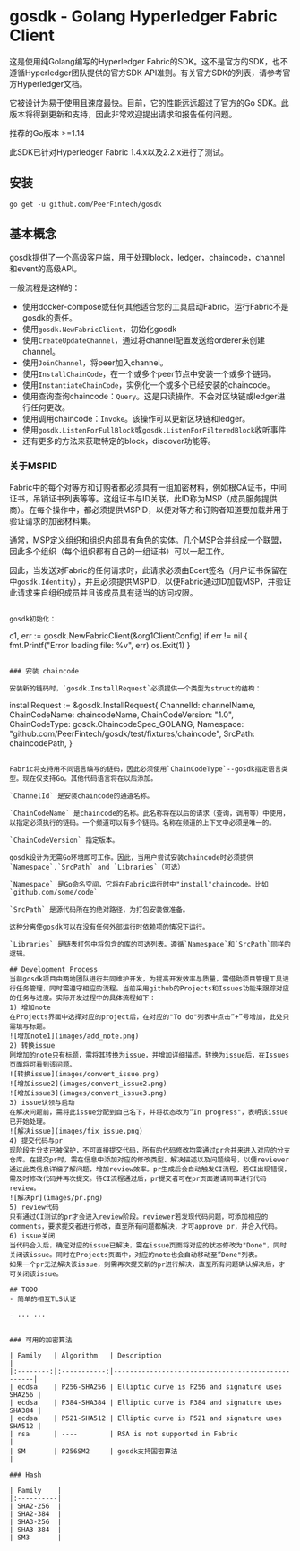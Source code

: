 # gosdk - Golang Hyperledger Fabric Client

这是使用纯Golang编写的Hyperledger Fabric的SDK。这不是官方的SDK，也不遵循Hyperledger团队提供的官方SDK API准则。有关官方SDK的列表，请参考官方Hyperledger文档。

它被设计为易于使用且速度最快。目前，它的性能远远超过了官方的Go SDK。此版本将得到更新和支持，因此非常欢迎提出请求和报告任何问题。

推荐的Go版本 >=1.14

此SDK已针对Hyperledger Fabric 1.4.x以及2.2.x进行了测试。

## 安装

```
go get -u github.com/PeerFintech/gosdk

```

## 基本概念

gosdk提供了一个高级客户端，用于处理block，ledger，chaincode，channel和event的高级API。

一般流程是这样的：

- 使用docker-compose或任何其他适合您的工具启动Fabric。运行Fabric不是gosdk的责任。
- 使用`gosdk.NewFabricClient`，初始化gosdk
- 使用`CreateUpdateChannel`，通过将channel配置发送给orderer来创建channel。
- 使用`JoinChannel`，将peer加入channel。
- 使用`InstallChainCode`，在一个或多个peer节点中安装一个或多个链码。
- 使用`InstantiateChainCode`，实例化一个或多个已经安装的chaincode。
- 使用查询查询chaincode：`Query`。这是只读操作。不会对区块链或ledger进行任何更改。
- 使用调用chaincode：`Invoke`。该操作可以更新区块链和ledger。
- 使用`gosdk.ListenForFullBlock`或`gosdk.ListenForFilteredBlock`收听事件
- 还有更多的方法来获取特定的block，discover功能等。

### 关于MSPID
Fabric中的每个对等方和订购者都必须具有一组加密材料，例如根CA证书，中间证书，吊销证书列表等等。这组证书与ID关联，此ID称为MSP（成员服务提供商）。在每个操作中，都必须提供MSPID，以便对等方和订购者知道要加载并用于验证请求的加密材料集。

通常，MSP定义组织和组织内部具有角色的实体。几个MSP合并组成一个联盟，因此多个组织（每个组织都有自己的一组证书）可以一起工作。

因此，当发送对Fabric的任何请求时，此请求必须由Ecert签名（用户证书保留在中`gosdk.Identity`），并且必须提供MSPID，以便Fabric通过ID加载MSP，并验证此请求来自组织成员并且该成员具有适当的访问权限。

```

gosdk初始化：

```
c1, err := gosdk.NewFabricClient(&org1ClientConfig)
if err != nil {
    fmt.Printf("Error loading file: %v", err)
	os.Exit(1)
}

```

### 安装 chaincode

安装新的链码时，`gosdk.InstallRequest`必须提供一个类型为struct的结构：

```

installRequest := &gosdk.InstallRequest{
	ChannelId:        channelName,
	ChainCodeName:    chaincodeName,
	ChainCodeVersion: "1.0",
	ChainCodeType:    gosdk.ChaincodeSpec_GOLANG,
	Namespace:        "github.com/PeerFintech/gosdk/test/fixtures/chaincode",
	SrcPath:          chaincodePath,
}
```

Fabric将支持用不同语言编写的链码，因此必须使用`ChainCodeType`--gosdk指定语言类型。现在仅支持Go。其他代码语言将在以后添加。

`ChannelId` 是安装chaincode的通道名称。

`ChainCodeName` 是chaincode的名称。此名称将在以后的请求（查询，调用等）中使用，以指定必须执行的链码。一个频道可以有多个链码。名称在频道的上下文中必须是唯一的。

`ChainCodeVersion` 指定版本。

gosdk设计为无需Go环境即可工作。因此，当用户尝试安装chaincode时必须提供`Namespace`,`SrcPath` and `Libraries`（可选）

`Namespace` 是Go命名空间，它将在Fabric运行时中"install"chaincode。比如 `github.com/some/code`

`SrcPath` 是源代码所在的绝对路径，为打包安装做准备。 

这种分离使gosdk可以在没有任何外部运行时依赖项的情况下运行。

`Libraries` 是链表打包中将包含的库的可选列表。遵循`Namespace`和`SrcPath`同样的逻辑。

## Development Process
当前gosdk项目由两地团队进行共同维护开发，为提高开发效率与质量，需借助项目管理工具进行任务管理，同时需遵守相应的流程。当前采用github的Projects和Issues功能来跟踪对应的任务与进度。实际开发过程中的具体流程如下：  
1) 增加note  
在Projects界面中选择对应的project后，在对应的"To do"列表中点击“+”号增加，此处只需填写标题。  
![增加note1](images/add_note.png)
2) 转换issue  
刚增加的note只有标题，需将其转换为issue，并增加详细描述。转换为issue后，在Issues页面将可看到该问题。  
![转换issue](images/convert_issue.png)
![增加issue2](images/convert_issue2.png)
![增加issue3](images/convert_issue3.png)
3) issue认领与启动  
在解决问题前，需将此issue分配到自己名下，并将状态改为“In progress"，表明该issue已开始处理。  
![解决issue](images/fix_issue.png)
4) 提交代码与pr  
现阶段主分支已被保护，不可直接提交代码，所有的代码修改均需通过pr合并来进入对应的分支仓库。在提交pr时，需在信息中添加对应的修改类型、解决描述以及问题编号，以便reviewer通过此类信息详细了解问题，增加review效率。pr生成后会自动触发CI流程，若CI出现错误，需及时修改代码并再次提交。待CI流程通过后，pr提交者可在pr页面邀请同事进行代码review。  
![解决pr](images/pr.png)
5) review代码  
只有通过CI测试的pr才会进入review阶段。reviewer若发现代码问题，可添加相应的comments，要求提交者进行修改，直至所有问题都解决，才可approve pr，并合入代码。  
6) issue关闭  
当代码合入后，确定对应的issue已解决，需在issue页面将对应的状态修改为"Done"，同时关闭该issue。同时在Projects页面中，对应的note也会自动移动至”Done"列表。  
如果一个pr无法解决该issue，则需再次提交新的pr进行解决，直至所有问题确认解决后，才可关闭该issue。  

## TODO
- 简单的相互TLS认证

- ... ...


### 可用的加密算法

| Family   | Algorithm   | Description                                      | 
|:--------:|:-----------:|--------------------------------------------------| 
| ecdsa    | P256-SHA256 | Elliptic curve is P256 and signature uses SHA256 |
| ecdsa    | P384-SHA384 | Elliptic curve is P384 and signature uses SHA384 |
| ecdsa    | P521-SHA512 | Elliptic curve is P521 and signature uses SHA512 |
| rsa      | ----        | RSA is not supported in Fabric                   |
| SM       | P256SM2     | gosdk支持国密算法                                |

### Hash

| Family    | 
|:----------| 
| SHA2-256  |
| SHA2-384  |
| SHA3-256  |
| SHA3-384  |
| SM3       |
